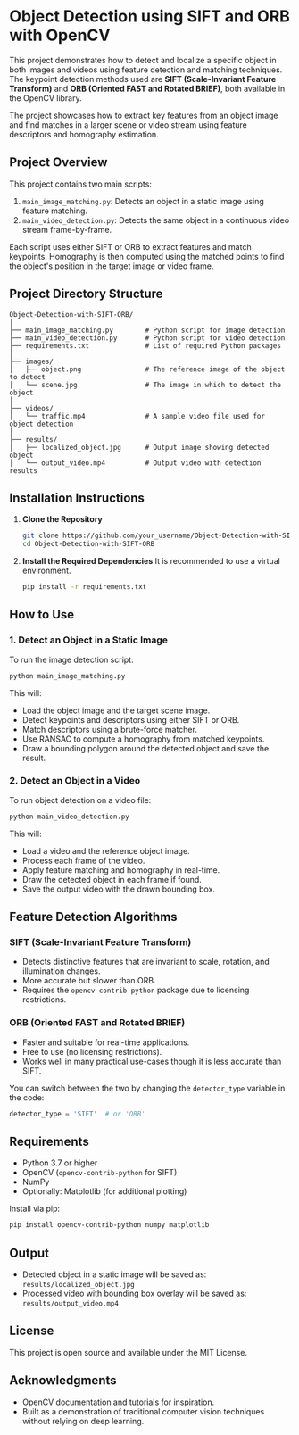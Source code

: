# Object Detection using SIFT and ORB with OpenCV

This project demonstrates how to detect and localize a specific object in both images and videos using feature detection and matching techniques. The keypoint detection methods used are **SIFT (Scale-Invariant Feature Transform)** and **ORB (Oriented FAST and Rotated BRIEF)**, both available in the OpenCV library.

The project showcases how to extract key features from an object image and find matches in a larger scene or video stream using feature descriptors and homography estimation.

## Project Overview

This project contains two main scripts:

1. `main_image_matching.py`: Detects an object in a static image using feature matching.
2. `main_video_detection.py`: Detects the same object in a continuous video stream frame-by-frame.

Each script uses either SIFT or ORB to extract features and match keypoints. Homography is then computed using the matched points to find the object's position in the target image or video frame.

## Project Directory Structure

```
Object-Detection-with-SIFT-ORB/
│
├── main_image_matching.py        # Python script for image detection
├── main_video_detection.py       # Python script for video detection
├── requirements.txt              # List of required Python packages
│
├── images/
│   ├── object.png                # The reference image of the object to detect
│   └── scene.jpg                 # The image in which to detect the object
│
├── videos/
│   └── traffic.mp4               # A sample video file used for object detection
│
├── results/
│   ├── localized_object.jpg      # Output image showing detected object
│   └── output_video.mp4          # Output video with detection results
```

## Installation Instructions

1. **Clone the Repository**
   ```bash
   git clone https://github.com/your_username/Object-Detection-with-SIFT-ORB.git
   cd Object-Detection-with-SIFT-ORB
   ```

2. **Install the Required Dependencies**
   It is recommended to use a virtual environment.
   ```bash
   pip install -r requirements.txt
   ```

## How to Use

### 1. Detect an Object in a Static Image

To run the image detection script:
```bash
python main_image_matching.py
```

This will:
- Load the object image and the target scene image.
- Detect keypoints and descriptors using either SIFT or ORB.
- Match descriptors using a brute-force matcher.
- Use RANSAC to compute a homography from matched keypoints.
- Draw a bounding polygon around the detected object and save the result.

### 2. Detect an Object in a Video

To run object detection on a video file:
```bash
python main_video_detection.py
```

This will:
- Load a video and the reference object image.
- Process each frame of the video.
- Apply feature matching and homography in real-time.
- Draw the detected object in each frame if found.
- Save the output video with the drawn bounding box.

## Feature Detection Algorithms

### SIFT (Scale-Invariant Feature Transform)
- Detects distinctive features that are invariant to scale, rotation, and illumination changes.
- More accurate but slower than ORB.
- Requires the `opencv-contrib-python` package due to licensing restrictions.

### ORB (Oriented FAST and Rotated BRIEF)
- Faster and suitable for real-time applications.
- Free to use (no licensing restrictions).
- Works well in many practical use-cases though it is less accurate than SIFT.

You can switch between the two by changing the `detector_type` variable in the code:
```python
detector_type = 'SIFT'  # or 'ORB'
```

## Requirements

- Python 3.7 or higher
- OpenCV (`opencv-contrib-python` for SIFT)
- NumPy
- Optionally: Matplotlib (for additional plotting)

Install via pip:
```bash
pip install opencv-contrib-python numpy matplotlib
```

## Output

- Detected object in a static image will be saved as: `results/localized_object.jpg`
- Processed video with bounding box overlay will be saved as: `results/output_video.mp4`

## License

This project is open source and available under the MIT License.

## Acknowledgments

- OpenCV documentation and tutorials for inspiration.
- Built as a demonstration of traditional computer vision techniques without relying on deep learning.
